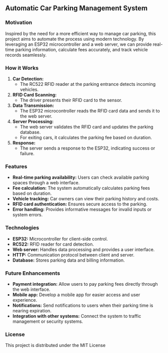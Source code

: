 ## Automatic Car Parking Management System

### Motivation

Inspired by the need for a more efficient way to manage car parking, this project aims to automate the process using modern technology. By leveraging an ESP32 microcontroller and a web server, we can provide real-time parking information, calculate fees accurately, and track vehicle records seamlessly.

### How it Works

1. **Car Detection:**
   - The RC522 RFID reader at the parking entrance detects incoming vehicles.
2. **RFID Card Scanning:**
   - The driver presents their RFID card to the sensor.
3. **Data Transmission:**
   - The ESP32 microcontroller reads the RFID card data and sends it to the web server.
4. **Server Processing:**
   - The web server validates the RFID card and updates the parking database.
   - For exiting cars, it calculates the parking fee based on duration.
5. **Response:**
   - The server sends a response to the ESP32, indicating success or failure.

### Features

* **Real-time parking availability:** Users can check available parking spaces through a web interface.
* **Fee calculation:** The system automatically calculates parking fees based on duration.
* **Vehicle tracking:** Car owners can view their parking history and costs.
* **RFID card authentication:** Ensures secure access to the parking.
* **Error handling:** Provides informative messages for invalid inputs or system errors.

### Technologies

* **ESP32:** Microcontroller for client-side control.
* **RC522:** RFID reader for card detection.
* **Web server:** Handles data processing and provides a user interface.
* **HTTP:** Communication protocol between client and server.
* **Database:** Stores parking data and billing information.

### Future Enhancements

* **Payment integration:** Allow users to pay parking fees directly through the web interface.
* **Mobile app:** Develop a mobile app for easier access and user experience.
* **Notifications:** Send notifications to users when their parking time is nearing expiration.
* **Integration with other systems:** Connect the system to traffic management or security systems.

### License

This project is distributed under the MIT License
